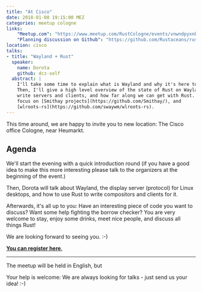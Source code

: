```yaml
---
title: "At Cisco"
date: 2018-01-08 19:15:00 MEZ
categories: meetup cologne
links:
    "Meetup.com": "https://www.meetup.com/RustCologne/events/vnwndpyxnbfb/"
    "Planning discussion on Github": "https://github.com/Rustaceans/rust-cologne/issues/63"
location: cisco
talks:
- title: "Wayland + Rust"
  speaker:
    name: Dorota
    github: dcz-self
  abstract: |
    I'll take some time to explain what is Wayland and why it's here to stay.
    Then, I'll give a high level overview of the state of Rust on Wayland: how to
    write servers and clients, and how far along we can get with Rust. I want to
    focus on [Smithay projects](https://github.com/Smithay/), and
    [wlroots-rs](https://github.com/swaywm/wlroots-rs).
---
```

This time around, we are happy to invite you to new location:
The Cisco office Cologne, near Heumarkt.

## Agenda

We'll start the evening with a quick introduction round (if you have a good idea
to make this more interesting please talk to the organizers at the beginning
of the event.)

Then, Dorota will talk about Wayland, the display server (protocol) for Linux
desktops, and how to use Rust to write compositors and clients for it.

Afterwards, it's all up to you: Have an interesting piece of code you want to
discuss? Want some help fighting the borrow checker? You are very welcome to
stay, enjoy some drinks, meet nice people, and discuss all things Rust!

We are looking forward to seeing you. :-)

[**You can register here**.](https://www.meetup.com/RustCologne/events/vnwndpyxnbfb/)

- - -

The meetup will be held in English, but 

Your help is welcome: We are always looking for talks - just send us your idea! :-)
